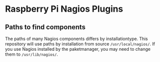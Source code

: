 # Raspberry Pi Nagios Plugins

## Paths to find components
The paths of many Nagios components differs by installationtype. This repository will use paths by installation from source <code>/usr/local/nagios/</code>. If you use Nagios installed by the paketmanager, you may need to change them to <code>/usr/lib/nagios/</code>.
